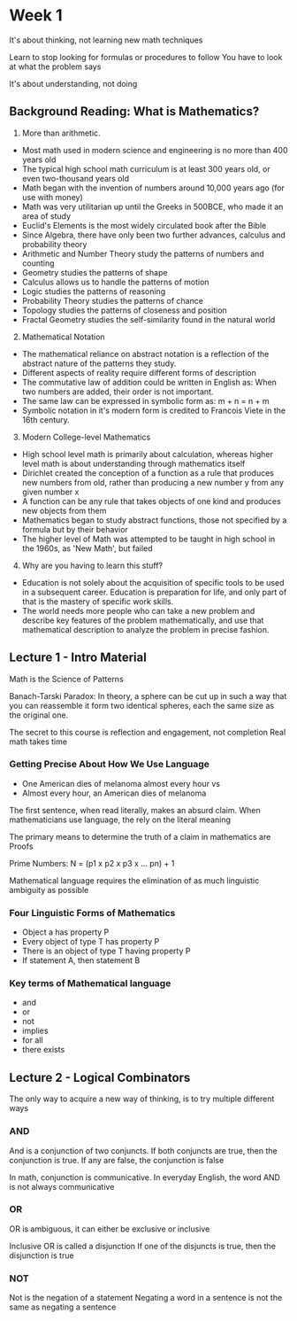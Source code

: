 # Week 1

It's about thinking, not learning new math techniques

Learn to stop looking for formulas or procedures to follow
You have to look at what the problem says

It's about understanding, not doing 

## Background Reading: What is Mathematics? 

1. More than arithmetic.
  - Most math used in modern science and engineering is no more than 400 years
    old
  - The typical high school math curriculum is at least 300 years old, or even
    two-thousand years old
  - Math began with the invention of numbers around 10,000 years ago (for use
    with money)
  - Math was very utilitarian up until the Greeks in 500BCE, who made it an area
    of study
  - Euclid's Elements is the most widely circulated book after the Bible
  - Since Algebra, there have only been two further advances, calculus and
    probability theory
  - Arithmetic and Number Theory study the patterns of numbers and counting
  - Geometry studies the patterns of shape
  - Calculus allows us to handle the patterns of motion
  - Logic studies the patterns of reasoning
  - Probability Theory studies the patterns of chance
  - Topology studies the patterns of closeness and position
  - Fractal Geometry studies the self-similarity found in the natural world

2. Mathematical Notation
  - The mathematical reliance on abstract notation is a reflection of the
    abstract nature of the patterns they study.
  - Different aspects of reality require different forms of description
  - The commutative law of addition could be written in English as: When two
    numbers are added, their order is not important.
  - The same law can be expressed in symbolic form as: m + n = n + m
  - Symbolic notation in it's modern form is credited to Francois Viete in the
    16th century.

3. Modern College-level Mathematics
  - High school level math is primarily about calculation, whereas higher level
    math is about understanding through mathematics itself
  - Dirichlet created the conception of a function as a rule that produces new
    numbers from old, rather than producing a new number y from any given number x
  - A function can be any rule that takes objects of one kind and produces new
    objects from them
  - Mathematics began to study abstract functions, those not specified by a
    formula but by their behavior
  - The higher level of Math was attempted to be taught in high school in the
    1960s, as 'New Math', but failed

4. Why are you having to learn this stuff? 
  - Education is not solely about the acquisition of specific tools to be used
    in a subsequent career. Education is preparation for life, and only part of
    that is the mastery of specific work skills.
  - The world needs more people who can take a new problem and describe key
    features of the problem mathematically, and use that mathematical
    description to analyze the problem in precise fashion.

## Lecture 1 - Intro Material 

Math is the Science of Patterns 

Banach-Tarski Paradox: In theory, a sphere can be cut up in such a way that you
can reassemble it form two identical spheres, each the same size as the original
one.

The secret to this course is reflection and engagement, not completion
Real math takes time 

### Getting Precise About How We Use Language 

- One American dies of melanoma almost every hour 
  vs 
- Almost every hour, an American dies of melanoma

The first sentence, when read literally, makes an absurd claim.
When mathematicians use language, the rely on the literal meaning

The primary means to determine the truth of a claim in mathematics are Proofs

Prime Numbers: N = (p1 x p2 x p3 x ... pn) + 1

Mathematical language requires the elimination of as much linguistic ambiguity
as possible

### Four Linguistic Forms of Mathematics

- Object a has property P
- Every object of type T has property P
- There is an object of type T having property P
- If statement A, then statement B

### Key terms of Mathematical language

- and 
- or
- not
- implies 
- for all
- there exists 


## Lecture 2 - Logical Combinators 

The only way to acquire a new way of thinking, is to try multiple different ways

### AND

And is a conjunction of two conjuncts. 
If both conjuncts are true, then the conjunction is true. 
If any are false, the conjunction is false

In math, conjunction is communicative.
In everyday English, the word AND is not always communicative


### OR

OR is ambiguous, it can either be exclusive or inclusive 

Inclusive OR is called a disjunction
If one of the disjuncts is true, then the disjunction is true 

### NOT

Not is the negation of a statement
Negating a word in a sentence is not the same as negating a sentence


